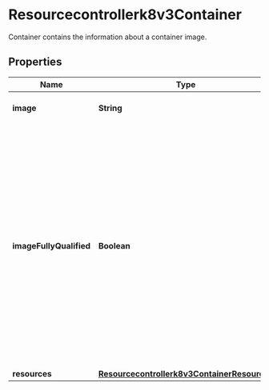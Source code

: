 

# Resourcecontrollerk8v3Container

Container contains the information about a container image.

## Properties

| Name | Type | Description | Notes |
|------------ | ------------- | ------------- | -------------|
|**image** | **String** | The container image. |  [optional] |
|**imageFullyQualified** | **Boolean** | Optional: Is the container image fully qualified? i.e. it contains the registry in the path. If this value is false, then the image will be assumed to come from the configured registry on the app controller. If unspecified, the value will remain unchanged. |  [optional] |
|**resources** | [**Resourcecontrollerk8v3ContainerResources**](Resourcecontrollerk8v3ContainerResources.md) |  |  [optional] |



